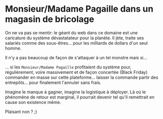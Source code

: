 # Monsieur/Madame Pagaille dans un magasin de bricolage

On ne va pas se mentir: le géant du web dans ce domaine est une caricature du système dévastatateur pour la planète. Il jète, traite ses salariés comme des sous-êtres... pour les milliards de dollars d'un seul homme.

Il n'y a pas beaucoup de façon de s'attaquer à un tel monstre mais si...

... si les `Monsieur/Madame Pagaille` profitaient du système pour, régulièrement, voire massivement et de façon concertée (Black Friday) commander en masse sur cette plateforme... laisser la commande partir des entrepôts... pour finalement l'annuler sans frais.

Imagine le manque à gagner, imagine la logistique à déployer. Là où le phénomène de retour est marginal, il pourrait devenir tel qu'il remettrait en cause son existence même. 

Plaisant non ? ;)